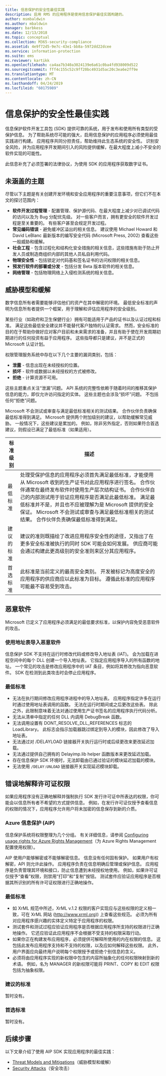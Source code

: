 ```yaml
---
title: 信息保护的安全性最佳实践
description: 启用 RMS 的应用程序是使用信息保护最佳实践构建的。
author: msmbaldwin
ms.author: mbaldwin
manager: barbkess
ms.date: 12/13/2018
ms.topic: conceptual
ms.collection: M365-security-compliance
ms.assetid: 4e9f72d5-9e7c-43e1-bb8a-5972dd22dcee
ms.service: information-protection
ms.suite: ems
ms.reviewer: kartikk
ms.openlocfilehash: ca4aa7b340a3024139e6a61c0ba4fd938009d522
ms.sourcegitcommit: fff4c155c52c9ff20bc4931d5ac20c3ea6e2ff9e
ms.translationtype: MT
ms.contentlocale: zh-CN
ms.lasthandoff: 04/24/2019
ms.locfileid: "60175989"
---
```

# <a name="security-best-practices-for-information-protection"></a>信息保护的安全性最佳实践

信息保护软件开发工具包 (SDK) 提供可靠的系统，用于发布和使用所有类型的受保护信息。 为了帮助系统尽可能的强大，启用信息保护的应用程序必须使用最佳实践进行构建。 应用程序共同分担责任，帮助维持此生态系统的安全性。 识别安全风险，并为应用程序开发期间引入的风险提供缓解，在最大程度上减小不安全的软件实现的可能性。

此信息补充了必须签署的法律协议，为使用 SDK 的应用程序获取数字证书。

## <a name="subjects-not-covered"></a>未涵盖的主题

尽管以下主题是有关创建开发环境和安全应用程序的重要注意事项，但它们不在本文的探讨范围内：

- **软件开发过程管理** - 配置管理、保护源代码、在最大程度上减少对已调试代码的访问以及为 Bug 分配优先级。 对一些客户而言，拥有更安全的软件开发过程是至关重要的。 有些客户甚至会规定开发过程。
- **常见编码错误** - 避免缓冲区溢出的相关信息。 建议使用 Michael Howard 和 David LeBlanc 最新版本的编写安全代码 (Microsoft Press, 2002) 查看这些一般威胁和缓解。
- **社会工程** - 包含过程化和结构化安全措施的相关信息，这些措施有助于防止开发人员或制造商组织内部的其他人员私自利用代码。
- **物理安全性** - 包括锁定对代码基和签名证书的访问权限的相关信息。
- **预发行软件的部署或分发** - 包括分发 Beta 版本软件的相关信息。
- **网络管理** - 包括物理网络上入侵检测系统的相关信息。

## <a name="threat-models-and-mitigations"></a>威胁模型和缓解

数字信息所有者需要能够评估他们的资产在其中解密的环境。 最低安全标准的声明为信息所有者提供一个框架，用于理解和评估应用程序的安全级别。

某些行业（如政府和卫生保健行业）拥有可能适用于产品的证书以及认证过程和标准。 满足这些最低安全建议并不能替代客户独特的认证需求。 然而，安全标准的目的在于帮助你做好应对客户目前和未来需求的准备，并且有助于使在开发周期初期进行的任何投资有益于应用程序。 这些指导都只是建议，并不是正式的 Microsoft 认证计划。

权限管理服务系统中存在以下几个主要的漏洞类别，包括：

- **泄露** - 信息出现在未经授权的位置。
- **损坏** - 软件或数据以未经授权的方式被修改。
- **拒绝** - 计算资源不可用。

这些主题重点关注“泄漏”问题。 API 系统的完整性依赖于随着时间的推移其保护信息的能力，即仅允许访问指定的实体。 这些主题也会涉及“损坏”问题。 不包括任何“拒绝”问题。

Microsoft 不会测试或审查与满足最低标准相关的测试结果。 合作伙伴负责确保最低标准得到满足。 Microsoft 提供两个附加级别的建议，以帮助缓解常见威胁。 一般情况下，这些建议是累加的。 例如，除非另外指定，否则如果符合首选建议，则假设已满足了最低标准（如果适用）。

|标准级别|描述|
|---|---|
|最低标准| 处理受保护信息的应用程序必须首先满足最低标准，才能使用从 Microsoft 收到的生产证书对此应用程序进行签名。 合作伙伴通常在最终发布软件时使用生产层次结构证书。 合作伙伴自己的内部测试用于验证应用程序是否满足此最低标准。 满足最低标准并不是，并且也不应被理解为是 Microsoft 提供的安全保证。 Microsoft 不会测试或审查与满足最低标准相关的测试结果。 合作伙伴负责确保最低标准得到满足。|
|建议的标准| 建议的准则既描绘了改进应用程序安全性的途径，又指出了在更多安全标准被执行的同时 SDK 可能会如何发展。 供应商可能会通过构建此更高级别的安全准则来区分其应用程序。|
|首选标准| 此标准是当前定义的最高安全类别。 开发被标记为高度安全的应用程序的供应商应以此标准为目标。 遵循此标准的应用程序可能最不容易受到攻击。|

## <a name="malicious-software"></a>恶意软件

Microsoft 已定义了应用程序必须满足的最低要求标准，以保护内容免受恶意软件的攻击。

### <a name="importing-malicious-software-by-using-address-tables"></a>使用地址表导入恶意软件

信息保护 SDK 不支持在运行时修改代码或修改导入地址表 (IAT)。 会为加载在进程空间中的每个 DLL 创建一个导入地址表。 它指定应用程序导入的所有函数的地址。 一个常见的攻击是修改应用程序中的 IAT 条目，例如将其修改为指向恶意软件。 SDK 在检测到此类攻击时会停止应用程序。

### <a name="minimum-standard"></a>最低标准

- 无法在执行期间修改应用程序进程中的导入地址表。 应用程序指定许多在运行时通过使用地址表调用的函数。 无法在运行时期间或之后更改这些表。 除此之外，此限制意味着无法对通过使用生产证书签名的应用程序执行代码分析。
- 无法从清单中指定的任何 DLL 内调用 DebugBreak 函数。
- 无法调用设置有 DONT_RESOLVE_DLL_REFERENCES 标志的 LoadLibrary。 此标志会指示加载器跳过绑定到导入的模块，因此修改了导入地址表。
- 无法通过对 /DELAYLOAD 链接器开关执行运行时或后续更改来更改延迟加载。
- 无法通过提供自己拥有的 Delayimp.lib helper 函数版本来更改延迟加载。
- 存在信息保护 SDK 环境时，无法卸载由已通过验证的模块延迟加载的模块。
- 无法使用 `/DELAY:UNLOAD` 链接器开关实现延迟模块卸载。

## <a name="incorrectly-interpreting-license-rights"></a>错误地解释许可证权限

如果应用程序没有正确地解释并强制执行 SDK 发行许可证中所表达的权限，你可能会以信息所有者不希望的方式提供信息。 例如，在发行许可证仅授予查看信息的权限的情况下，应用程序允许用户将未加密的信息保存到新的介质。

### <a name="azure-information-protection-aip"></a>Azure 信息保护 (AIP)

信息保护系统将权限整理为几个分组。 有关详细信息，请参阅 [Configuring usage rights for Azure Rights Management](../configure-usage-rights.md)（为 Azure Rights Management 配置使用权限）。

AIP 使用户能够解密或不能够解密信息。 信息没有任何固有保护。 如果用户有权解密，API 则允许此操作。 应用程序负责在信息明确后管理或保护信息。 应用程序是负责管理其环境和接口，防止信息遭到未经授权地使用。 例如，如果许可证仅授予“查看”权限，则禁用“打印”和“复制”按钮。 测试套件应验证应用程序是否根据其所识别的所有许可证权限进行正确地操作。

### <a name="minimum-standard"></a>最低标准

- 如 XrML 规范中所述，XrML v.1.2 权限的客户实现应与这些权限的定义相一致，可在 XrML 网站 (http://www.xrml.org)) 上查看这些规范。 必须为所有对应用程序感兴趣的实体定义特定于应用程序的权限。
- 测试套件和测试过程应验证应用程序是否根据应用程序所支持的权限进行正确地操作。 它还应验证此应用程序不会根据不受支持的权限采取行动。
- 如果你正在构建发布应用程序，必须提供可解释所使用的内在权限的信息。 这包括此发布应用程序支持和不支持的权限，以及应如何解释这些权限。 此外，用户界面应向最终用户说明每个权限授予或拒绝个别信息的含义。
- 必须将由应用程序实现的新权限中包含的内容所抽象化的任何权限映射到新的术语。 例如，名为 MANAGER 的新权限可能将 PRINT、COPY 和 EDIT 权限包括为抽象权限。

### <a name="recommended-standard"></a>建议的标准

暂时没有。

### <a name="preferred-standard"></a>首选标准

暂时没有。

## <a name="next-steps"></a>后续步骤

以下文章介绍了使用 AIP SDK 实现应用程序的最佳实践：

- [Threat Models and Mitigations](https://msdn.microsoft.com/library/aa362751.aspx)（威胁模型和缓解）
- [Security Attacks](https://msdn.microsoft.com/library/aa362736.aspx)（安全攻击）
